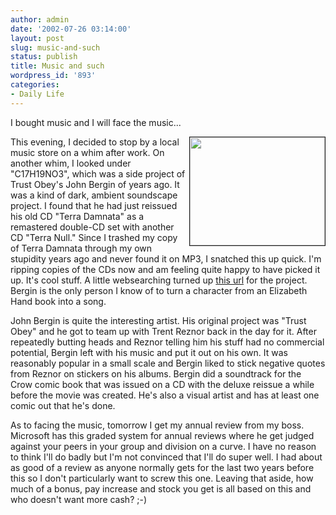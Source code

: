 ```yaml
---
author: admin
date: '2002-07-26 03:14:00'
layout: post
slug: music-and-such
status: publish
title: Music and such
wordpress_id: '893'
categories:
- Daily Life
---
```

I bought music and I will face the music...

<img src="http://www.arcanology.com/images/claytee.gif" align="right" border="1" height="173" width="216" />This evening, I decided to stop by a local music store on a whim after work. On another whim, I looked under "C17H19NO3", which was a side project of Trust Obey's John Bergin of years ago. It was a kind of dark, ambient soundscape project. I found that he had just reissued his old CD "Terra Damnata" as a remastered double-CD set with another CD "Terra Null." Since I trashed my copy of Terra Damnata through my own stupidity years ago and never found it on MP3, I snatched this up quick. I'm ripping copies of the CDs now and am feeling quite happy to have picked it up. It's cool stuff. A little websearching turned up <a href="http://www.grindertool.com/c17.html">this url</a> for the project. Bergin is the only person I know of to turn a character from an Elizabeth Hand book into a song.

John Bergin is quite the interesting artist. His original project was "Trust Obey" and he got to team up with Trent Reznor back in the day for it. After repeatedly butting heads and Reznor telling him his stuff had no commercial potential, Bergin left with his music and put it out on his own. It was reasonably popular in a small scale and Bergin liked to stick negative quotes from Reznor on stickers on his albums. Bergin did a soundtrack for the Crow comic book that was issued on a CD with the deluxe reissue a while before the movie was created. He's also a visual artist and has at least one comic out that he's done.

As to facing the music, tomorrow I get my annual review from my boss. Microsoft has this graded system for annual reviews where he get judged against your peers in your group and division on a curve. I have no reason to think I'll do badly but I'm not convinced that I'll do super well. I had about as good of a review as anyone normally gets for the last two years before this so I don't particularly want to screw this one. Leaving that aside, how much of a bonus, pay increase and stock you get is all based on this and who doesn't want more cash? ;-)
